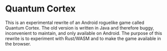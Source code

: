 # Quantum Cortex

This is an experimental rewrite of an Android roguelike game called Quantum Cortex. The old version is written in Java and therefore buggy, inconvenient to maintain, and only available on Android. The purpose of this rewrite is to experiment with Rust/WASM and to make the game available in the browser.

